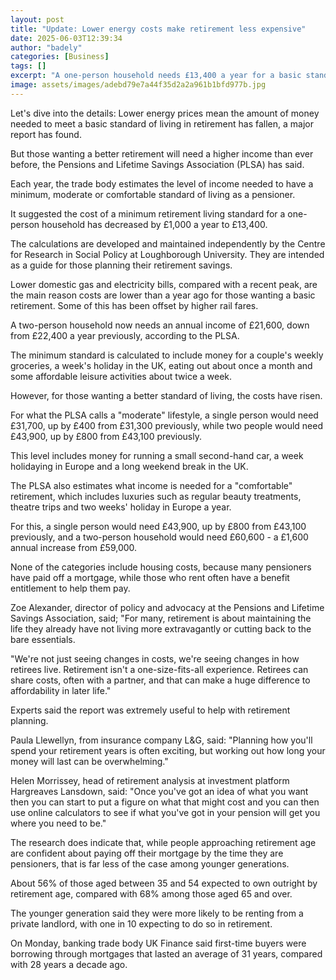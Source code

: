 ```yaml
---
layout: post
title: "Update: Lower energy costs make retirement less expensive"
date: 2025-06-03T12:39:34
author: "badely"
categories: [Business]
tags: []
excerpt: "A one-person household needs £13,400 a year for a basic standards of living in retirement, a report suggests."
image: assets/images/adebd79e7a44f35d2a2a961b1bfd977b.jpg
---
```


Let's dive into the details: Lower energy prices mean the amount of money needed to meet a basic standard of living in retirement has fallen, a major report has found.

But those wanting a better retirement will need a higher income than ever before, the Pensions and Lifetime Savings Association (PLSA) has said.

Each year, the trade body estimates the level of income needed to have a minimum, moderate or comfortable standard of living as a pensioner.

It suggested the cost of a minimum retirement living standard for a one-person household has decreased by £1,000 a year to £13,400.

The calculations are developed and maintained independently by the Centre for Research in Social Policy at Loughborough University. They are intended as a guide for those planning their retirement savings.

Lower domestic gas and electricity bills, compared with a recent peak, are the main reason costs are lower than a year ago for those wanting a basic retirement. Some of this has been offset by higher rail fares.

A two-person household now needs an annual income of £21,600, down from £22,400 a year previously, according to the PLSA.

The minimum standard is calculated to include money for a couple's weekly groceries, a week's holiday in the UK, eating out about once a month and some affordable leisure activities about twice a week.

However, for those wanting a better standard of living, the costs have risen.

For what the PLSA calls a "moderate" lifestyle, a single person would need £31,700, up by £400 from £31,300 previously, while two people would need £43,900, up by £800 from £43,100 previously.

This level includes money for running a small second-hand car, a week holidaying in Europe and a long weekend break in the UK.

The PLSA also estimates what income is needed for a "comfortable" retirement, which includes luxuries such as regular beauty treatments, theatre trips and two weeks' holiday in Europe a year.

For this, a single person would need £43,900, up by £800 from £43,100 previously, and a two-person household would need £60,600 - a £1,600 annual increase from £59,000.

None of the categories include housing costs, because many pensioners have paid off a mortgage, while those who rent often have a benefit entitlement to help them pay.

Zoe Alexander, director of policy and advocacy at the Pensions and Lifetime Savings Association, said; "For many, retirement is about maintaining the life they already have not living more extravagantly or cutting back to the bare essentials.

"We're not just seeing changes in costs, we're seeing changes in how retirees live. Retirement isn't a one-size-fits-all experience. Retirees can share costs, often with a partner, and that can make a huge difference to affordability in later life."

Experts said the report was extremely useful to help with retirement planning.

Paula Llewellyn, from insurance company L&G, said: "Planning how you'll spend your retirement years is often exciting, but working out how long your money will last can be overwhelming."

Helen Morrissey, head of retirement analysis at investment platform Hargreaves Lansdown, said: "Once you've got an idea of what you want then you can start to put a figure on what that might cost and you can then use online calculators to see if what you've got in your pension will get you where you need to be."

The research does indicate that, while people approaching retirement age are confident about paying off their mortgage by the time they are pensioners, that is far less of the case among younger generations.

About 56% of those aged between 35 and 54 expected to own outright by retirement age, compared with 68% among those aged 65 and over.

The younger generation said they were more likely to be renting from a private landlord, with one in 10 expecting to do so in retirement.

On Monday, banking trade body UK Finance said first-time buyers were borrowing through mortgages that lasted an average of 31 years, compared with 28 years a decade ago.

